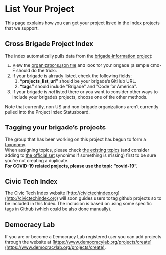 # List Your Project

This page explains how you can get your project listed in the Index projects that we support.

## Cross Brigade Project Index

The index automatically pulls data from the [brigade-information project](https://github.com/codeforamerica/brigade-information):

1.  View the [organizations.json file](https://github.com/codeforamerica/brigade-information/blob/master/organizations.json) and look for your brigade (a simple cmd-F should do the trick).
2. If your brigade is already listed, check the following fields:
    1. **“projects_list_url”** should be your brigade’s GitHub URL.
    2. **“tags”** should include "Brigade" and "Code for America".
3. If your brigade is _not_ listed there or you want to consider other ways to include your brigade’s projects, choose one of the other methods.

Note that currently, non-US and non-brigade organizations aren’t currently pulled into the Project Index Statusboard.

## Tagging your brigade’s projects

The group that has been working on this project has begun to form a [taxonomy](projects/civic-tech-taxonomy.md).  
When assigning topics, please check [the existing topics](https://statusboard.brigade.cloud/api/taxonomy.json) (and consider adding to [the official set](https://github.com/codeforamerica/civic-tech-taxonomy/tree/master/issues) synonims if something is missing) first to be sure you’re not creating a duplicate.  
**For COVID-19 related projects, please use the topic “covid-19”.**


## Civic Tech Index
The Civic Tech Index website [http://civictechindex.org](http://civictechindex.org) will soon guides users to tag github projects so to be included in this Index.
The inclusion is based on using some specific tags in Github (which could be also done manually).

## Democracy Lab
If you are or become a Democracy Lab registered user you can add projects through the website at [https://www.democracylab.org/projects/create](https://www.democracylab.org/projects/create).

